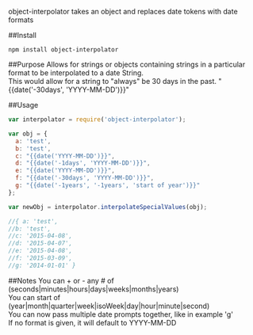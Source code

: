 object-interpolator takes an object and replaces date tokens with date formats

##Install
```
npm install object-interpolator
```

##Purpose
Allows for strings or objects containing strings in a particular format to be interpolated to a date String.  
This would allow for a string to "always" be 30 days in the past. "{{date('-30days', 'YYYY-MM-DD')}}"  


##Usage
```Javascript
var interpolator = require('object-interpolator');

var obj = {
  a: 'test',
  b: 'test',
  c: "{{date('YYYY-MM-DD')}}",
  d: "{{date('-1days', 'YYYY-MM-DD')}}",
  e: "{{date('YYYY-MM-DD')}}",
  f: "{{date('-30days', 'YYYY-MM-DD')}}",
  g: "{{date('-1years', '-1years', 'start of year')}}"
};

var newObj = interpolator.interpolateSpecialValues(obj);

//{ a: 'test',
//b: 'test',
//c: '2015-04-08',
//d: '2015-04-07',
//e: '2015-04-08',
//f: '2015-03-09',
//g: '2014-01-01' }
```

##Notes
You can + or - any # of (seconds|minutes|hours|days|weeks|months|years)  
You can start of (year|month|quarter|week|isoWeek|day|hour|minute|second)  
You can now pass multiple date prompts together, like in example 'g'  
If no format is given, it will default to YYYY-MM-DD  